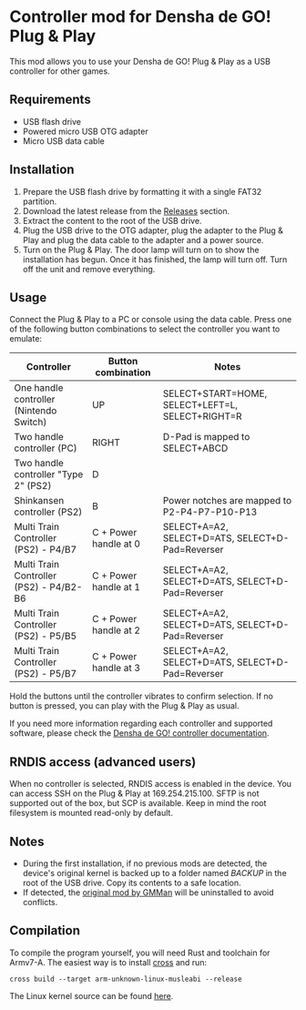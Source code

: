 # Controller mod for Densha de GO! Plug & Play

This mod allows you to use your Densha de GO! Plug & Play as a USB controller for other games.

## Requirements

- USB flash drive
- Powered micro USB OTG adapter
- Micro USB data cable

## Installation

1. Prepare the USB flash drive by formatting it with a single FAT32 partition.
2. Download the latest release from the [Releases](https://github.com/MarcRiera/ddgo-pnp-controller/releases) section.
3. Extract the content to the root of the USB drive.
4. Plug the USB drive to the OTG adapter, plug the adapter to the Plug & Play and plug the data cable to the adapter and a power source.
5. Turn on the Plug & Play. The door lamp will turn on to show the installation has begun. Once it has finished, the lamp will turn off. Turn off the unit and remove everything.

## Usage

Connect the Plug & Play to a PC or console using the data cable. Press one of the following button combinations to select the controller you want to emulate:

| Controller                              | Button combination    | Notes                                            |
|-----------------------------------------|-----------------------|--------------------------------------------------|
| One handle controller (Nintendo Switch) | UP                    | SELECT+START=HOME, SELECT+LEFT=L, SELECT+RIGHT=R |
| Two handle controller (PC)              | RIGHT                 | D-Pad is mapped to SELECT+ABCD                   |
| Two handle controller "Type 2" (PS2)    | D                     |                                                  |
| Shinkansen controller (PS2)             | B                     | Power notches are mapped to P2-P4-P7-P10-P13     |
| Multi Train Controller (PS2) - P4/B7    | C + Power handle at 0 | SELECT+A=A2, SELECT+D=ATS, SELECT+D-Pad=Reverser |
| Multi Train Controller (PS2) - P4/B2-B6 | C + Power handle at 1 | SELECT+A=A2, SELECT+D=ATS, SELECT+D-Pad=Reverser |
| Multi Train Controller (PS2) - P5/B5    | C + Power handle at 2 | SELECT+A=A2, SELECT+D=ATS, SELECT+D-Pad=Reverser |
| Multi Train Controller (PS2) - P5/B7    | C + Power handle at 3 | SELECT+A=A2, SELECT+D=ATS, SELECT+D-Pad=Reverser |

Hold the buttons until the controller vibrates to confirm selection. If no button is pressed, you can play with the Plug & Play as usual.

If you need more information regarding each controller and supported software, please check the [Densha de GO! controller documentation](https://marcriera.github.io/ddgo-controller-docs).

## RNDIS access (advanced users)

When no controller is selected, RNDIS access is enabled in the device. You can access SSH on the Plug & Play at 169.254.215.100. SFTP is not supported out of the box, but SCP is available. Keep in mind the root filesystem is mounted read-only by default.

## Notes

- During the first installation, if no previous mods are detected, the device's original kernel is backed up to a folder named *BACKUP* in the root of the USB drive. Copy its contents to a safe location.
- If detected, the [original mod by GMMan](https://github.com/GMMan/dengo-plug-and-play-controller) will be uninstalled to avoid conflicts.

## Compilation

To compile the program yourself, you will need Rust and toolchain for Armv7-A. The easiest way is to install [cross](https://github.com/cross-rs/cross) and run:

```cross build --target arm-unknown-linux-musleabi --release```

The Linux kernel source can be found [here](https://github.com/MarcRiera/dengo-plug-and-play-kernel).
